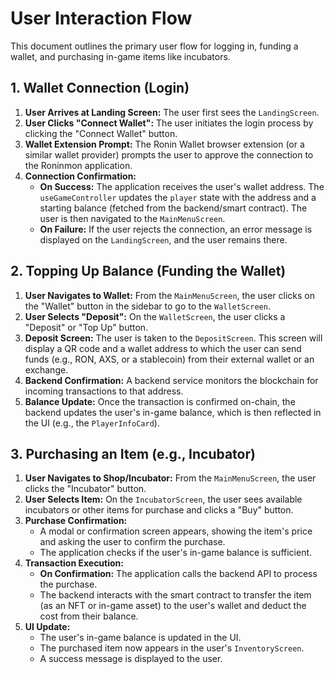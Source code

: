 # User Interaction Flow

This document outlines the primary user flow for logging in, funding a wallet, and purchasing in-game items like incubators.

## 1. Wallet Connection (Login)

1.  **User Arrives at Landing Screen:** The user first sees the `LandingScreen`.
2.  **User Clicks "Connect Wallet":** The user initiates the login process by clicking the "Connect Wallet" button.
3.  **Wallet Extension Prompt:** The Ronin Wallet browser extension (or a similar wallet provider) prompts the user to approve the connection to the Roninmon application.
4.  **Connection Confirmation:**
    *   **On Success:** The application receives the user's wallet address. The `useGameController` updates the `player` state with the address and a starting balance (fetched from the backend/smart contract). The user is then navigated to the `MainMenuScreen`.
    *   **On Failure:** If the user rejects the connection, an error message is displayed on the `LandingScreen`, and the user remains there.

## 2. Topping Up Balance (Funding the Wallet)

1.  **User Navigates to Wallet:** From the `MainMenuScreen`, the user clicks on the "Wallet" button in the sidebar to go to the `WalletScreen`.
2.  **User Selects "Deposit":** On the `WalletScreen`, the user clicks a "Deposit" or "Top Up" button.
3.  **Deposit Screen:** The user is taken to the `DepositScreen`. This screen will display a QR code and a wallet address to which the user can send funds (e.g., RON, AXS, or a stablecoin) from their external wallet or an exchange.
4.  **Backend Confirmation:** A backend service monitors the blockchain for incoming transactions to that address.
5.  **Balance Update:** Once the transaction is confirmed on-chain, the backend updates the user's in-game balance, which is then reflected in the UI (e.g., the `PlayerInfoCard`).

## 3. Purchasing an Item (e.g., Incubator)

1.  **User Navigates to Shop/Incubator:** From the `MainMenuScreen`, the user clicks the "Incubator" button.
2.  **User Selects Item:** On the `IncubatorScreen`, the user sees available incubators or other items for purchase and clicks a "Buy" button.
3.  **Purchase Confirmation:**
    *   A modal or confirmation screen appears, showing the item's price and asking the user to confirm the purchase.
    *   The application checks if the user's in-game balance is sufficient.
4.  **Transaction Execution:**
    *   **On Confirmation:** The application calls the backend API to process the purchase.
    *   The backend interacts with the smart contract to transfer the item (as an NFT or in-game asset) to the user's wallet and deduct the cost from their balance.
5.  **UI Update:**
    *   The user's in-game balance is updated in the UI.
    *   The purchased item now appears in the user's `InventoryScreen`.
    *   A success message is displayed to the user.
